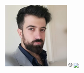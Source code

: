 
<img src="FB_IMG_1650627069618.jpg" width="200">
😏
<img align="center" src="https://github-readme-stats.vercel.app/api/<CARD_TYPE>/?username=<USERNAME>&theme=<THEME_NAME>" />

